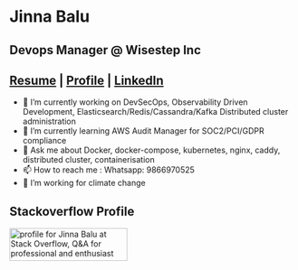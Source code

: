 # Jinna Balu 

## Devops Manager @ Wisestep Inc

## [Resume](https://jinnabalu.com/resume/) | [Profile](https://jinnabalu.com/) | [LinkedIn](https://www.linkedin.com/in/jinna-balu-20368995/)


- 🔭 I’m currently working on DevSecOps, Observability Driven Development, Elasticsearch/Redis/Cassandra/Kafka Distributed cluster administration
- 🌱 I’m currently learning AWS Audit Manager for SOC2/PCI/GDPR compliance
- 💬 Ask me about Docker, docker-compose, kubernetes, nginx, caddy, distributed cluster, containerisation
- 📫 How to reach me : Whatsapp: 9866970525
- 🌱 I’m working for climate change



## Stackoverflow Profile

<a href="https://stackoverflow.com/users/4348824/jinna-balu"><img src="https://stackoverflow.com/users/flair/4348824.png" width="208" height="58" alt="profile for Jinna Balu at Stack Overflow, Q&amp;A for professional and enthusiast programmers" title="profile for Jinna Balu at Stack Overflow, Q&amp;A for professional and enthusiast programmers"></a>
